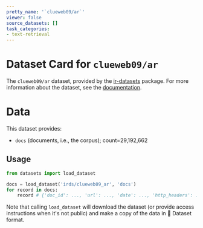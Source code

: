 ```yaml
---
pretty_name: '`clueweb09/ar`'
viewer: false
source_datasets: []
task_categories:
- text-retrieval
---
```


# Dataset Card for `clueweb09/ar`

The `clueweb09/ar` dataset, provided by the [ir-datasets](https://ir-datasets.com/) package.
For more information about the dataset, see the [documentation](https://ir-datasets.com/clueweb09#clueweb09/ar).

# Data

This dataset provides:
 - `docs` (documents, i.e., the corpus); count=29,192,662


## Usage

```python
from datasets import load_dataset

docs = load_dataset('irds/clueweb09_ar', 'docs')
for record in docs:
    record # {'doc_id': ..., 'url': ..., 'date': ..., 'http_headers': ..., 'body': ..., 'body_content_type': ...}

```

Note that calling `load_dataset` will download the dataset (or provide access instructions when it's not public) and make a copy of the
data in 🤗 Dataset format.
